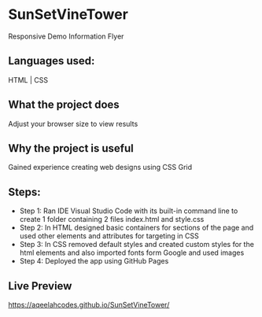 # SunSetVineTower
Responsive Demo Information Flyer

## Languages used: 
HTML | CSS 

## What the project does
Adjust your browser size to view results


## Why the project is useful
Gained experience creating web designs using CSS Grid

## Steps:
- Step 1: Ran IDE Visual Studio Code with its built-in command line to create 1 folder containing 2 files index.html and style.css 
- Step 2: In HTML designed basic containers for sections of the page and used other elements and attributes for targeting in CSS
- Step 3: In CSS removed default styles and created custom styles for the html elements and also imported fonts form Google and used images
- Step 4: Deployed the app using GitHub Pages

## Live Preview 
https://aqeelahcodes.github.io/SunSetVineTower/




